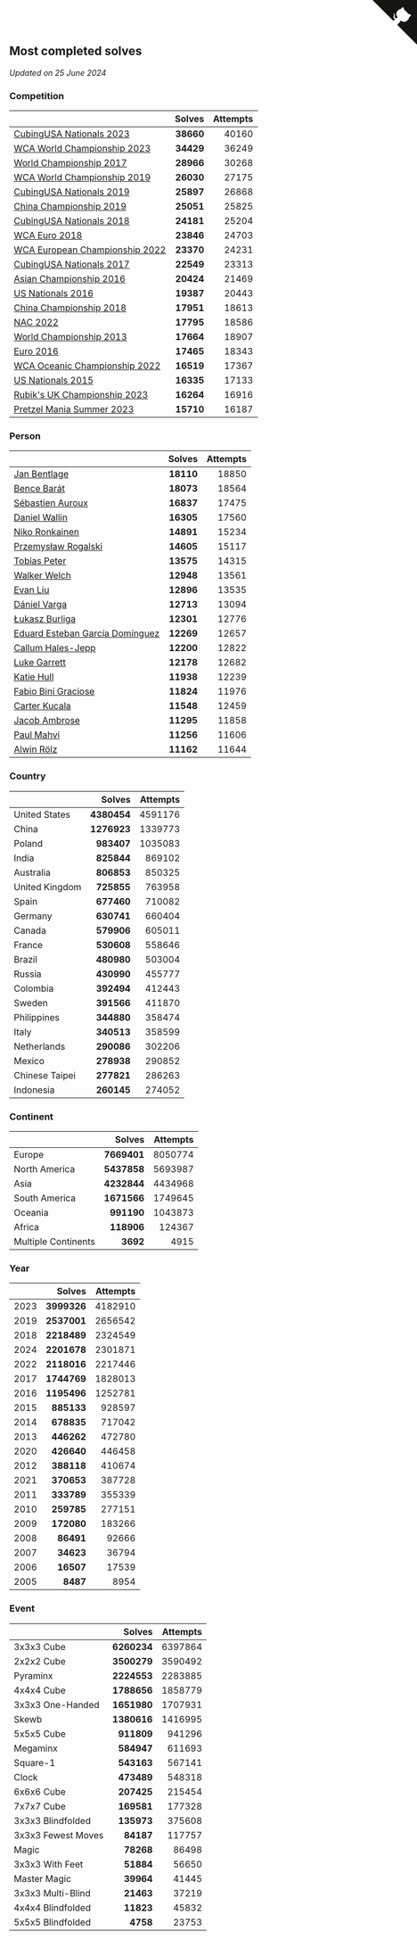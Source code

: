 ## Most completed solves

*Updated on 25 June 2024*


### Competition

|  | Solves | Attempts |
| :--- | ---: | ---: |
| [CubingUSA Nationals 2023](https://www.worldcubeassociation.org/competitions/CubingUSANationals2023) | **38660** | 40160 |
| [WCA World Championship 2023](https://www.worldcubeassociation.org/competitions/WC2023) | **34429** | 36249 |
| [World Championship 2017](https://www.worldcubeassociation.org/competitions/WC2017) | **28966** | 30268 |
| [WCA World Championship 2019](https://www.worldcubeassociation.org/competitions/WC2019) | **26030** | 27175 |
| [CubingUSA Nationals 2019](https://www.worldcubeassociation.org/competitions/CubingUSANationals2019) | **25897** | 26868 |
| [China Championship 2019](https://www.worldcubeassociation.org/competitions/ChinaChampionship2019) | **25051** | 25825 |
| [CubingUSA Nationals 2018](https://www.worldcubeassociation.org/competitions/CubingUSANationals2018) | **24181** | 25204 |
| [WCA Euro 2018](https://www.worldcubeassociation.org/competitions/Euro2018) | **23846** | 24703 |
| [WCA European Championship 2022](https://www.worldcubeassociation.org/competitions/Euro2022) | **23370** | 24231 |
| [CubingUSA Nationals 2017](https://www.worldcubeassociation.org/competitions/CubingUSANationals2017) | **22549** | 23313 |
| [Asian Championship 2016](https://www.worldcubeassociation.org/competitions/AsianChampionship2016) | **20424** | 21469 |
| [US Nationals 2016](https://www.worldcubeassociation.org/competitions/USNationals2016) | **19387** | 20443 |
| [China Championship 2018](https://www.worldcubeassociation.org/competitions/ChinaChampionship2018) | **17951** | 18613 |
| [NAC 2022](https://www.worldcubeassociation.org/competitions/NAC2022) | **17795** | 18586 |
| [World Championship 2013](https://www.worldcubeassociation.org/competitions/WC2013) | **17664** | 18907 |
| [Euro 2016](https://www.worldcubeassociation.org/competitions/Euro2016) | **17465** | 18343 |
| [WCA Oceanic Championship 2022](https://www.worldcubeassociation.org/competitions/OC2022) | **16519** | 17367 |
| [US Nationals 2015](https://www.worldcubeassociation.org/competitions/USNationals2015) | **16335** | 17133 |
| [Rubik's UK Championship 2023](https://www.worldcubeassociation.org/competitions/RubiksUKChampionship2023) | **16264** | 16916 |
| [Pretzel Mania Summer 2023](https://www.worldcubeassociation.org/competitions/PretzelManiaSummer2023) | **15710** | 16187 |

### Person

|  | Solves | Attempts |
| :--- | ---: | ---: |
| [Jan Bentlage](https://www.worldcubeassociation.org/persons/2010BENT01) | **18110** | 18850 |
| [Bence Barát](https://www.worldcubeassociation.org/persons/2008BARA01) | **18073** | 18564 |
| [Sébastien Auroux](https://www.worldcubeassociation.org/persons/2008AURO01) | **16837** | 17475 |
| [Daniel Wallin](https://www.worldcubeassociation.org/persons/2013WALL03) | **16305** | 17560 |
| [Niko Ronkainen](https://www.worldcubeassociation.org/persons/2010RONK01) | **14891** | 15234 |
| [Przemysław Rogalski](https://www.worldcubeassociation.org/persons/2013ROGA02) | **14605** | 15117 |
| [Tobias Peter](https://www.worldcubeassociation.org/persons/2014PETE03) | **13575** | 14315 |
| [Walker Welch](https://www.worldcubeassociation.org/persons/2011WELC01) | **12948** | 13561 |
| [Evan Liu](https://www.worldcubeassociation.org/persons/2009LIUE01) | **12896** | 13535 |
| [Dániel Varga](https://www.worldcubeassociation.org/persons/2008VARG01) | **12713** | 13094 |
| [Łukasz Burliga](https://www.worldcubeassociation.org/persons/2013BURL01) | **12301** | 12776 |
| [Eduard Esteban García Domínguez](https://www.worldcubeassociation.org/persons/2011EDUA01) | **12269** | 12657 |
| [Callum Hales-Jepp](https://www.worldcubeassociation.org/persons/2012HALE01) | **12200** | 12822 |
| [Luke Garrett](https://www.worldcubeassociation.org/persons/2017GARR05) | **12178** | 12682 |
| [Katie Hull](https://www.worldcubeassociation.org/persons/2010HULL01) | **11938** | 12239 |
| [Fabio Bini Graciose](https://www.worldcubeassociation.org/persons/2010GRAC02) | **11824** | 11976 |
| [Carter Kucala](https://www.worldcubeassociation.org/persons/2015KUCA01) | **11548** | 12459 |
| [Jacob Ambrose](https://www.worldcubeassociation.org/persons/2010AMBR01) | **11295** | 11858 |
| [Paul Mahvi](https://www.worldcubeassociation.org/persons/2012MAHV01) | **11256** | 11606 |
| [Alwin Rölz](https://www.worldcubeassociation.org/persons/2016ROLZ01) | **11162** | 11644 |

### Country

|  | Solves | Attempts |
| :--- | ---: | ---: |
| United States | **4380454** | 4591176 |
| China | **1276923** | 1339773 |
| Poland | **983407** | 1035083 |
| India | **825844** | 869102 |
| Australia | **806853** | 850325 |
| United Kingdom | **725855** | 763958 |
| Spain | **677460** | 710082 |
| Germany | **630741** | 660404 |
| Canada | **579906** | 605011 |
| France | **530608** | 558646 |
| Brazil | **480980** | 503004 |
| Russia | **430990** | 455777 |
| Colombia | **392494** | 412443 |
| Sweden | **391566** | 411870 |
| Philippines | **344880** | 358474 |
| Italy | **340513** | 358599 |
| Netherlands | **290086** | 302206 |
| Mexico | **278938** | 290852 |
| Chinese Taipei | **277821** | 286263 |
| Indonesia | **260145** | 274052 |

### Continent

|  | Solves | Attempts |
| :--- | ---: | ---: |
| Europe | **7669401** | 8050774 |
| North America | **5437858** | 5693987 |
| Asia | **4232844** | 4434968 |
| South America | **1671566** | 1749645 |
| Oceania | **991190** | 1043873 |
| Africa | **118906** | 124367 |
| Multiple Continents | **3692** | 4915 |

### Year

|  | Solves | Attempts |
| :--- | ---: | ---: |
| 2023 | **3999326** | 4182910 |
| 2019 | **2537001** | 2656542 |
| 2018 | **2218489** | 2324549 |
| 2024 | **2201678** | 2301871 |
| 2022 | **2118016** | 2217446 |
| 2017 | **1744769** | 1828013 |
| 2016 | **1195496** | 1252781 |
| 2015 | **885133** | 928597 |
| 2014 | **678835** | 717042 |
| 2013 | **446262** | 472780 |
| 2020 | **426640** | 446458 |
| 2012 | **388118** | 410674 |
| 2021 | **370653** | 387728 |
| 2011 | **333789** | 355339 |
| 2010 | **259785** | 277151 |
| 2009 | **172080** | 183266 |
| 2008 | **86491** | 92666 |
| 2007 | **34623** | 36794 |
| 2006 | **16507** | 17539 |
| 2005 | **8487** | 8954 |

### Event

|  | Solves | Attempts |
| :--- | ---: | ---: |
| 3x3x3 Cube | **6260234** | 6397864 |
| 2x2x2 Cube | **3500279** | 3590492 |
| Pyraminx | **2224553** | 2283885 |
| 4x4x4 Cube | **1788656** | 1858779 |
| 3x3x3 One-Handed | **1651980** | 1707931 |
| Skewb | **1380616** | 1416995 |
| 5x5x5 Cube | **911809** | 941296 |
| Megaminx | **584947** | 611693 |
| Square-1 | **543163** | 567141 |
| Clock | **473489** | 548318 |
| 6x6x6 Cube | **207425** | 215454 |
| 7x7x7 Cube | **169581** | 177328 |
| 3x3x3 Blindfolded | **135973** | 375608 |
| 3x3x3 Fewest Moves | **84187** | 117757 |
| Magic | **78268** | 86498 |
| 3x3x3 With Feet | **51884** | 56650 |
| Master Magic | **39964** | 41445 |
| 3x3x3 Multi-Blind | **21463** | 37219 |
| 4x4x4 Blindfolded | **11823** | 45832 |
| 5x5x5 Blindfolded | **4758** | 23753 |


<a href="https://github.com/jonatanklosko/wca_statistics" class="github-corner" aria-label="View source on Github"><svg width="80" height="80" viewBox="0 0 250 250" style="fill:#151513; color:#fff; position: absolute; top: 0; border: 0; right: 0;" aria-hidden="true"><path d="M0,0 L115,115 L130,115 L142,142 L250,250 L250,0 Z"></path><path d="M128.3,109.0 C113.8,99.7 119.0,89.6 119.0,89.6 C122.0,82.7 120.5,78.6 120.5,78.6 C119.2,72.0 123.4,76.3 123.4,76.3 C127.3,80.9 125.5,87.3 125.5,87.3 C122.9,97.6 130.6,101.9 134.4,103.2" fill="currentColor" style="transform-origin: 130px 106px;" class="octo-arm"></path><path d="M115.0,115.0 C114.9,115.1 118.7,116.5 119.8,115.4 L133.7,101.6 C136.9,99.2 139.9,98.4 142.2,98.6 C133.8,88.0 127.5,74.4 143.8,58.0 C148.5,53.4 154.0,51.2 159.7,51.0 C160.3,49.4 163.2,43.6 171.4,40.1 C171.4,40.1 176.1,42.5 178.8,56.2 C183.1,58.6 187.2,61.8 190.9,65.4 C194.5,69.0 197.7,73.2 200.1,77.6 C213.8,80.2 216.3,84.9 216.3,84.9 C212.7,93.1 206.9,96.0 205.4,96.6 C205.1,102.4 203.0,107.8 198.3,112.5 C181.9,128.9 168.3,122.5 157.7,114.1 C157.9,116.9 156.7,120.9 152.7,124.9 L141.0,136.5 C139.8,137.7 141.6,141.9 141.8,141.8 Z" fill="currentColor" class="octo-body"></path></svg></a><style>.github-corner:hover .octo-arm{animation:octocat-wave 560ms ease-in-out}@keyframes octocat-wave{0%,100%{transform:rotate(0)}20%,60%{transform:rotate(-25deg)}40%,80%{transform:rotate(10deg)}}@media (max-width:500px){.github-corner:hover .octo-arm{animation:none}.github-corner .octo-arm{animation:octocat-wave 560ms ease-in-out}}</style>
